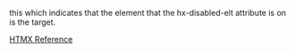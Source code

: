 this which indicates that the element that the hx-disabled-elt attribute is on is the target.


[HTMX Reference](https://htmx.org/attributes/hx-disabled-elt/)
